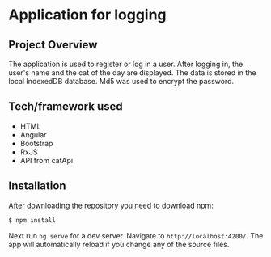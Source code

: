 # Application for logging

## Project Overview

The application is used to register or log in a user. After logging in, the user's name and the cat of the day are displayed. The data is stored in the local IndexedDB database. Md5 was used to encrypt the password.

## Tech/framework used

 - HTML
 - Angular
 - Bootstrap
 - RxJS
 - API from catApi
 
## Installation

After downloading the repository you need to download npm:
```sh
$ npm install
```
Next run `ng serve` for a dev server. Navigate to `http://localhost:4200/`. The app will automatically reload if you change any of the source files.

